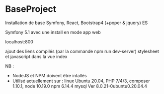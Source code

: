 # BaseProject
Installation de base Symfony, React, Bootstrap4 (+poper & jquery) ES

Symfony 5.1 avec une install en mode app web

localhost:800



ajout des liens compilés (par la commande npm run dev-server) stylesheet et javascript dans la vue index



NB :
- NodeJS et NPM  doivent être intallés
- Utilisé actuellement sur :
    linux Ubuntu 20.04, 
    PHP 7/4/3, 
    composer 1.10.1,
    node 10.19.0
    npm 6.14.4
    mysql  Ver 8.0.21-0ubuntu0.20.04.4
